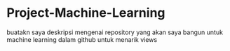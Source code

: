 # Project-Machine-Learning
buatakn saya deskripsi mengenai repository yang akan saya bangun untuk machine learning dalam github untuk menarik views
